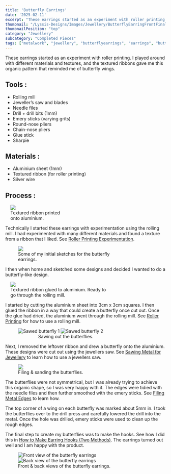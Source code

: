 ```yaml
---
title: 'Butterfly Earrings'
date: '2025-02-11'
excerpt: "These earrings started as an experiment with roller printing. I played around with different materials..."
thumbnail: "/Lyssis-Designs/Images/Jewellery/ButterflyEarringFrontFinal.jpg"
thumbnailPosition: "top"
category: "Jewellery"
subcategory: "Completed Pieces"
tags: ["metalwork", "jewellery", "butterflyearrings", "earrings", "butterfly"]
---
```


These earrings started as an experiment with roller printing. I played around with different materials and textures, and the textured ribbons gave me this organic pattern that reminded me of butterfly wings.

## Tools :
- Rolling mill
- Jeweller’s saw and blades
- Needle files
- Drill + drill bits (1mm)
- Emery sticks (varying grits)
- Round-nose pliers
- Chain-nose pliers
- Glue stick
- Sharpie

## Materials :
- Aluminium sheet (1mm)
- Textured ribbon (for roller printing)
- Silver wire

## Process :
<div class="clearfix">
<figure class="flex-right" style="max-width: 10rem; margin-left: 1rem;">
  <img src="/Lyssis-Designs/Images/Jewellery/RollerPrintingButterflyPractice.jpg">
  <figcaption>Textured ribbon printed onto aluminium.</figcaption>
</figure>

Technically I started these earrings with experimentation using the rolling mill. I had experimented with many different materials and found a texture from a ribbon that I liked. See [Roller Printing Experimentation](#/Blog/Jewellery/Completed-Jewellery/Roller-Printing-Experimentation).
</div>

<div class="clearfix">
<figure class="flex-left" style="width: 20rem;">
    <img src="/Lyssis-Designs/Images/Jewellery/ButterflyEarringSketch.jpg">
    <figcaption>Some of my initial sketches for the butterfly earrings.</figcaption>
</figure>

I then when home and sketched some designs and decided I wanted to do a butterfly-like design.
</div>

<div class="clearfix">
<figure class="flex-right" style="max-width: 20rem; margin-left: 1rem;">
  <img src="/Lyssis-Designs/Images/Jewellery/ButterflyEarringsRollingMillPrep.jpg">
  <figcaption>Textured ribbon glued to aluminium. Ready to go through the rolling mill.</figcaption>
</figure>

I started by cutting the aluminium sheet into 3cm x 3cm squares. I then glued the ribbon in a way that could create a butterfly once cut out. Once the glue had dried, the aluminium went through the rolling mill. See [Roller Printing](#/blog/Jewellery/Silversmithing-Techniques/Roller-Printing) for how to use a rolling mill.
</div>

<div class="clearfix">
<figure class="side-by-side" style="max-width: 300px;">
  <img src="/Lyssis-Designs/Images/Jewellery/ButterflyEarringSawed1.jpg" alt="Sawed butterfly 1">
  <img src="/Lyssis-Designs/Images/Jewellery/ButterflyEarringSawed2.jpg" alt="Sawed butterfly 2">
  <figcaption style="text-align: center;">Sawing out the butterflies.</figcaption>
</figure>

Next, I removed the leftover ribbon and drew a butterfly onto the aluminium. These designs were cut out using the jewellers saw. See [Sawing Metal for Jewellery](#/blog/Jewellery/Silversmithing-Techniques/Sawing-Metal-for-Jewellery) to learn how to use a jewellers saw.
</div>

<div class="clearfix">
<figure class="flex-right" style="width: 20rem; margin-right: 1rem;">
    <img src="/Lyssis-Designs/Images/Jewellery/ButterflyEarringSanded.jpg">
    <figcaption>Filing & sanding the butterflies.</figcaption>
</figure>

The butterflies were not symmetrical, but I was already trying to achieve this organic shape, so I was very happy with it. The edges were tidied with the needle files and then further smoothed with the emery sticks. See [Filing Metal Edges](#/blog/Jewellery/Silversmithing-Techniques/Filing-Metal-Edges) to learn how.
</div>

The top corner of a wing on each butterfly was marked about 5mm in. I took the butterflies over to the drill press and carefully lowered the drill into the metal. Once the hole was drilled, emery sticks were used to clean up the rough edges.

The final step to create my butterflies was to make the hooks. See how I did this in [How to Make Earring Hooks (Two Methods)](#/blog/Jewellery/Silversmithing-Techniques/How-to-Make-Earring-Hooks-Two-Methods). The earrings turned out well and I am happy with the product.

<figure class="side-by-side-2">
  <img src="/Lyssis-Designs/Images/Jewellery/ButterflyEarringFrontFinal.jpg"
       alt="Front view of the butterfly earrings">
  <img src="/Lyssis-Designs/Images/Jewellery/ButterflyEarringBackFinal.jpg"
       alt="Back view of the butterfly earrings">
  <figcaption>Front & back views of the butterfly earrings.</figcaption>
</figure>